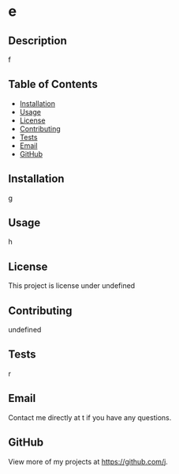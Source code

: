 # e

  ## Description 
  f

  ## Table of Contents
  * [Installation](#installation)
  * [Usage](#usage)
  * [License](#license)
  * [Contributing](#contributing)
  * [Tests](#tests)
  * [Email](#email)
  * [GitHub](#github)
  
  ## Installation 
  g

  ## Usage 
  h

  ## License 
  This project is license under undefined

  ## Contributing 
  undefined

  ## Tests
  r

  ## Email
  Contact me directly at t if you have any questions.
  
  ## GitHub
  View more of my projects at https://github.com/j.

